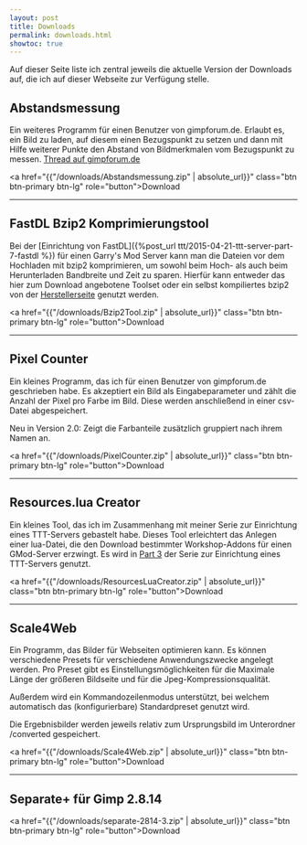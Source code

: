 ```yaml
--- 
layout: post 
title: Downloads
permalink: downloads.html
showtoc: true
---
```


Auf dieser Seite liste ich zentral jeweils die aktuelle Version der Downloads auf, die ich auf dieser Webseite zur Verfügung stelle.

## Abstandsmessung

Ein weiteres Programm für einen Benutzer von gimpforum.de. Erlaubt es, ein Bild zu laden, auf diesem einen Bezugspunkt zu setzen und dann mit Hilfe weiterer Punkte den Abstand von Bildmerkmalen vom Bezugspunkt zu messen. [Thread auf gimpforum.de](http://www.gimpforum.de/showthread.php?t=22925)

<a href="{{"/downloads/Abstandsmessung.zip" | absolute_url}}" class="btn btn-primary btn-lg" role="button">Download</a>

---

## FastDL Bzip2 Komprimierungstool

Bei der [Einrichtung von FastDL]({%post_url ttt/2015-04-21-ttt-server-part-7-fastdl %}) für einen Garry's Mod Server kann man die Dateien vor dem Hochladen mit bzip2 komprimieren, um sowohl beim Hoch- als auch beim Herunterladen Bandbreite und Zeit zu sparen. Hierfür kann entweder das hier zum Download angebotene Toolset oder ein selbst kompiliertes bzip2 von der [Herstellerseite](http://bzip.org/) genutzt werden.

<a href="{{"/downloads/Bzip2Tool.zip" | absolute_url}}" class="btn btn-primary btn-lg" role="button">Download</a>

---

## Pixel Counter

Ein kleines Programm, das ich für einen Benutzer von gimpforum.de geschrieben habe. Es akzeptiert ein Bild als Eingabeparameter und zählt die Anzahl der Pixel pro Farbe im Bild. Diese werden anschließend in einer csv-Datei abgespeichert.

Neu in Version 2.0: Zeigt die Farbanteile zusätzlich gruppiert nach ihrem Namen an.

<a href="{{"/downloads/PixelCounter.zip" | absolute_url}}" class="btn btn-primary btn-lg" role="button">Download</a>

---

## Resources.lua Creator

Ein kleines Tool, das ich im Zusammenhang mit meiner Serie zur Einrichtung eines TTT-Servers gebastelt habe.
Dieses Tool erleichtert das Anlegen einer lua-Datei, die den Download bestimmter Workshop-Addons für einen GMod-Server erzwingt.
Es wird in [Part 3](https://e-smog.org/blog/index.php/garrys-mod-ttt-dedicated-server-erstellenpart-3/#forcedownloadtool) der Serie zur Einrichtung eines TTT-Servers genutzt.

<a href="{{"/downloads/ResourcesLuaCreator.zip" | absolute_url}}" class="btn btn-primary btn-lg" role="button">Download</a>

---

## Scale4Web

Ein Programm, das Bilder für Webseiten optimieren kann. Es können verschiedene Presets für verschiedene Anwendungszwecke angelegt werden. Pro Preset gibt es Einstellungsmöglichkeiten für die Maximale Länge der größeren Bildseite und für die Jpeg-Kompressionsqualität.

Außerdem wird ein Kommandozeilenmodus unterstützt, bei welchem automatisch das (konfigurierbare) Standardpreset genutzt wird.

Die Ergebnisbilder werden jeweils relativ zum Ursprungsbild im Unterordner /converted gespeichert.

<a href="{{"/downloads/Scale4Web.zip" | absolute_url}}" class="btn btn-primary btn-lg" role="button">Download</a>

---

## Separate+ für Gimp 2.8.14

<a href="{{"/downloads/separate-2814-3.zip" | absolute_url}}" class="btn btn-primary btn-lg" role="button">Download</a>
